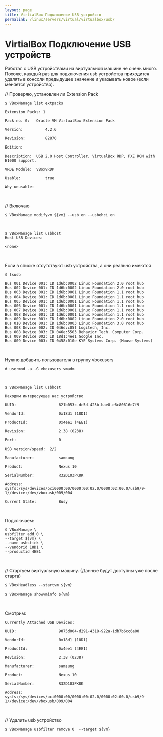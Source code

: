 ```yaml
---
layout: page
title: VirtialBox Подключение USB устройств
permalink: /linux/servers/virtual/virtualbox/usb/
---
```



# VirtialBox Подключение USB устройств


Работал с USB устройствами на виртуальной машине не очень много. Похоже, каждый раз для подключения usb устройства приходится удалять в консоли предыдущее значение и указывать новое (если меняется устройство).


// Проверяю, установлен ли Extension Pack

    $ VBoxManage list extpacks

    Extension Packs: 1

    Pack no. 0:   Oracle VM VirtualBox Extension Pack

    Version:          4.2.6

    Revision:         82870

    Edition:          

    Description:  USB 2.0 Host Controller, VirtualBox RDP, PXE ROM with E1000 support.

    VRDE Module:  VBoxVRDP

    Usable:           true

    Why unusable:


<br/>

// Включаю

    $ VBoxManage modifyvm ${vm} --usb on --usbehci on


<br/>

    $ VBoxManage list usbhost
    Host USB Devices:

    <none>


<br/>

Если в списке отсутствуют usb устройства, а они реально имеются

    $ lsusb

    Bus 001 Device 001: ID 1d6b:0002 Linux Foundation 2.0 root hub
    Bus 002 Device 001: ID 1d6b:0002 Linux Foundation 2.0 root hub
    Bus 003 Device 001: ID 1d6b:0001 Linux Foundation 1.1 root hub
    Bus 004 Device 001: ID 1d6b:0001 Linux Foundation 1.1 root hub
    Bus 005 Device 001: ID 1d6b:0001 Linux Foundation 1.1 root hub
    Bus 006 Device 001: ID 1d6b:0001 Linux Foundation 1.1 root hub
    Bus 007 Device 001: ID 1d6b:0001 Linux Foundation 1.1 root hub
    Bus 008 Device 001: ID 1d6b:0001 Linux Foundation 1.1 root hub
    Bus 009 Device 001: ID 1d6b:0002 Linux Foundation 2.0 root hub
    Bus 010 Device 001: ID 1d6b:0003 Linux Foundation 3.0 root hub
    Bus 008 Device 002: ID 046d:c05f Logitech, Inc.
    Bus 008 Device 003: ID 046e:5503 Behavior Tech. Computer Corp.
    Bus 009 Device 002: ID 18d1:4ee1 Google Inc.
    Bus 009 Device 003: ID 0458:010e KYE Systems Corp. (Mouse Systems)


<br/>

Нужно добавить пользователя в группу vboxusers

    # usermod -a -G vboxusers vmadm

<br/>

    $ VBoxManage list usbhost

    Находим интересующее нас устройство

    UUID:                   621b053c-dc5d-425b-bae8-e6c80616d7f9

    VendorId:               0x18d1 (18D1)

    ProductId:              0x4ee1 (4EE1)

    Revision:               2.38 (0238)

    Port:                   0

    USB version/speed:  2/2

    Manufacturer:           samsung

    Product:                Nexus 10

    SerialNumber:           R32D103PK8K

    Address:                sysfs:/sys/devices/pci0000:00/0000:00:02.0/0000:02:00.0/usb9/9-1//device:/dev/vboxusb/009/004

    Current State:          Busy


<br/>

Подключаем:

    $ VBoxManage \
    usbfilter add 0 \
    --target ${vm} \
    --name usbstick \
    --vendorid 18D1 \
    --productid 4EE1

<br/>

// Стартуем виртуальную машину. (Данные будут доступны уже после старта)

    $ VBoxHeadless --startvm ${vm}

    $ VBoxManage showvminfo ${vm}

<br/>

Смотрим:

    Currently Attached USB Devices:

    UUID:                   9075d004-d291-4318-922a-1db7b6cc6a00

    VendorId:               0x18d1 (18D1)

    ProductId:              0x4ee1 (4EE1)

    Revision:               2.38 (0238)

    Manufacturer:           samsung

    Product:                Nexus 10

    SerialNumber:           R32D103PK8K

    Address:                sysfs:/sys/devices/pci0000:00/0000:00:02.0/0000:02:00.0/usb9/9-1//device:/dev/vboxusb/009/004

<br/>

// Удалить usb устройство

    $ VBoxManage usbfilter remove 0  --target ${vm}
